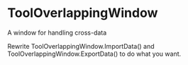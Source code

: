 # ToolOverlappingWindow
A window for handling cross-data

Rewrite ToolOverlappingWindow.ImportData() and ToolOverlappingWindow.ExportData() to do what you want.
